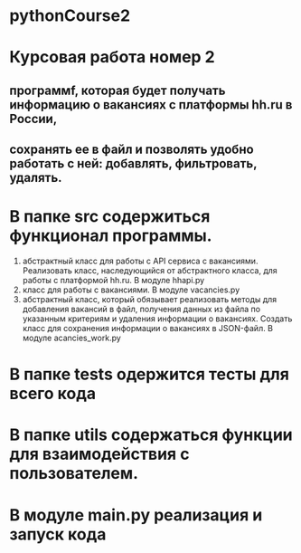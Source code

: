 # pythonCourse2
# Курсовая работа номер 2
## программf, которая будет получать информацию о вакансиях с платформы hh.ru в России, 
## сохранять ее в файл и позволять удобно работать с ней: добавлять, фильтровать, удалять.

# В папке src содержиться функционал программы. 
1. абстрактный класс для работы с API сервиса с вакансиями. Реализовать класс,
наследующийся от абстрактного класса, для работы с платформой hh.ru. В модуле hhapi.py
2. класс для работы с вакансиями. В модуле vacancies.py
3. абстрактный класс, который обязывает реализовать методы для добавления вакансий в файл, 
получения данных из файла по указанным критериям и удаления информации о вакансиях. 
Создать класс для сохранения информации о вакансиях в JSON-файл. В модуле acancies_work.py

# В папке tests одержится тесты для всего кода

# В папке utils содержаться функции для взаимодействия с пользователем.

# В модуле main.py реализация и запуск кода